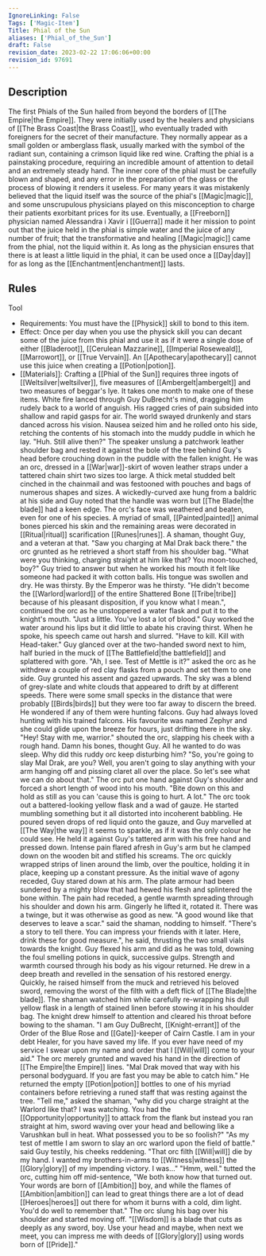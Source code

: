 ```yaml
---
IgnoreLinking: False
Tags: ['Magic-Item']
Title: Phial of the Sun
aliases: ['Phial_of_the_Sun']
draft: False
revision_date: 2023-02-22 17:06:06+00:00
revision_id: 97691
---
```


## Description
The first Phials of the Sun hailed from beyond the borders of [[The Empire|the Empire]]. They were initially used by the healers and physicians of [[The Brass Coast|the Brass Coast]], who eventually traded with foreigners for the secret of their manufacture. They normally appear as a small golden or amberglass flask, usually marked with the symbol of the radiant sun, containing a crimson liquid like red wine. Crafting the phial is a painstaking procedure, requiring an incredible amount of attention to detail and an extremely steady hand. The inner core of the phial must be carefully blown and shaped, and any error in the preparation of the glass or the process of blowing it renders it useless.
For many years it was mistakenly believed that the liquid itself was the source of the phial's [[Magic|magic]], and some unscrupulous physicians played on this misconception to charge their patients exorbitant prices for its use. Eventually, a [[Freeborn]] physician named Alessandra i Xavir i [[Guerra]] made it her mission to point out that the juice held in the phial is simple water and the juice of any number of fruit; that the transformative and healing [[Magic|magic]] came from the phial, not the liquid within it. As long as the physician ensures that there is at least a little liquid in the phial, it can be used once a [[Day|day]] for as long as the [[Enchantment|enchantment]] lasts.
## Rules
Tool
* Requirements: You must have the [[Physick]] skill to bond to this item.
* Effect: Once per day when you use the physick skill you can decant some of the juice from this phial and use it as if it were a single dose of either [[Bladeroot]], [[Cerulean Mazzarine]], [[Imperial Roseweald]], [[Marrowort]], or [[True Vervain]]. An [[Apothecary|apothecary]] cannot use this juice when creating a [[Potion|potion]].
* [[Materials]]: Crafting a [[Phial of the Sun]] requires three ingots of [[Weltsilver|weltsilver]], five measures of [[Ambergelt|ambergelt]] and two measures of beggar's lye. It takes one month to make one of these items.
White fire lanced through Guy DuBrecht's mind, dragging him rudely back to a world of anguish. His ragged cries of pain subsided into shallow and rapid gasps for air. The world swayed drunkenly and stars danced across his vision. Nausea seized him and he rolled onto his side, retching the contents of his stomach into the muddy puddle in which he lay.
"Huh. Still alive then?"
The speaker unslung a patchwork leather shoulder bag and rested it against the bole of the tree behind Guy's head before crouching down in the puddle with the fallen knight. He was an orc, dressed in a [[War|war]]-skirt of woven leather straps under a tattered chain shirt two sizes too large. A thick metal studded belt cinched in the chainmail and was festooned with pouches and bags of numerous shapes and sizes. A wickedly-curved axe hung from a baldric at his side and Guy noted that the handle was worn but [[The Blade|the blade]] had a keen edge. 
The orc's face was weathered and beaten, even for one of his species. A myriad of small, [[Painted|painted]] animal bones pierced his skin and the remaining areas were decorated in [[Ritual|ritual]] scarification [[Runes|runes]].
A shaman, thought Guy, and a veteran at that.
"Saw you charging at Mal Drak back there." the orc grunted as he retrieved a short staff from his shoulder bag. "What were you thinking, charging straight at him like that? You moon-touched, boy?"
Guy tried to answer but when he worked his mouth it felt like someone had packed it with cotton balls. His tongue was swollen and dry. He was thirsty. By the Emperor was he thirsty.
"He didn't become the [[Warlord|warlord]] of the entire Shattered Bone [[Tribe|tribe]] because of his pleasant disposition, if you know what I mean.", continued the orc as he unstoppered a water flask and put it to the knight's mouth. "Just a little. You've lost a lot of blood."
Guy worked the water around his lips but it did little to abate his craving thirst. When he spoke, his speech came out harsh and slurred. "Have to kill. Kill with Head-taker." Guy glanced over at the two-handed sword next to him,  half buried in the muck of [[The Battlefield|the battlefield]] and splattered with gore.
"Ah, I see. Test of Mettle is it?" asked the orc as he withdrew a couple of red clay flasks from a pouch and set them to one side.
Guy grunted his assent and gazed upwards. The sky was a blend of grey-slate and white clouds that appeared to drift by at different speeds. There were some small specks in the distance that were probably [[Birds|birds]] but they were too far away to discern the breed. He wondered if any of them were hunting falcons. Guy had always loved hunting with his trained falcons. His favourite was named Zephyr and she could glide upon the breeze for hours,  just drifting there in the sky.
"Hey! Stay with me, warrior." shouted the orc, slapping his cheek with a rough hand.
Damn his bones, thought Guy. All he wanted to do was sleep. Why did this ruddy orc keep disturbing him?
"So, you're going to slay Mal Drak, are you? Well, you aren't going to slay anything with your arm hanging off and pissing claret all over the place. So let's see what we can do about that." The orc put one hand against Guy's shoulder and forced a short length of wood into his mouth.  "Bite down on this and hold as still as you can 'cause this is going to hurt. A lot." 
The orc took out a battered-looking yellow flask and a wad of gauze. He started mumbling something but it all distorted into incoherent babbling. He poured seven drops of red liquid onto the gauze, and Guy marvelled at [[The Way|the way]] it seems to sparkle, as if it was the only colour he could see. He held it against Guy's tattered arm with his free hand  and pressed down. Intense pain flared afresh in Guy's arm but he clamped down on the wooden bit and stifled his screams. The orc quickly wrapped strips of linen around the limb, over the poultice, holding it in place, keeping up a constant pressure.
As the initial wave of agony receded, Guy stared down at his arm. The plate armour had been sundered by a mighty blow that had hewed his flesh and splintered the bone within. The pain had receded, a gentle warmth spreading through his shoulder and down his arm. Gingerly he lifted it, rotated it. There was a twinge, but it was otherwise as good as new.
"A good wound like that deserves to leave a scar." said the shaman, nodding to himself. "There's a story to tell there. You can impress your friends with it later. Here, drink these for good measure.", he said, thrusting the two small vials towards the knight.
Guy flexed his arm and did as he was told, downing the foul smelling potions in quick, successive gulps. Strength and warmth coursed through his body as his vigour returned. He drew in a deep breath and revelled in the sensation of his restored energy. Quickly, he raised himself from the muck and retrieved his beloved sword, removing the worst of the filth with a deft flick of [[The Blade|the blade]]. The shaman watched him while carefully re-wrapping his dull yellow flask in a length of stained linen before stowing it in his shoulder bag.
The knight drew himself to attention and cleared his throat before bowing to the shaman. "I am Guy DuBrecht, [[Knight-errant]] of the Order of the Blue Rose and [[Gate]]-keeper of Cairn Castle. I am in your debt Healer, for you have saved my life. If you ever have need of my service I swear upon my name and order that I [[Will|will]] come to your aid." 
The orc merely grunted and waved his hand in the direction of [[The Empire|the Empire]] lines. "Mal Drak moved that way with his personal bodyguard. If you are fast you may be able to catch him." He returned the empty [[Potion|potion]] bottles to one of his myriad containers before retrieving a runed staff that was resting against the tree.
"Tell me," asked the shaman, "why did you charge straight at the Warlord like that? I was watching. You had the [[Opportunity|opportunity]] to attack from the flank but instead you ran straight at him, sword waving over your head and bellowing like a Varushkan bull in heat. What possessed you to be so foolish?"
"As my test of mettle I am sworn to slay an orc warlord upon the field of battle." said Guy testily, his cheeks reddening. "That orc filth [[Will|will]] die by my hand. I wanted my brothers-in-arms to [[Witness|witness]] the [[Glory|glory]] of my impending victory. I was..."
"Hmm, well." tutted the orc, cutting him off mid-sentence, "We both know how that turned out. Your words are born of [[Ambition]] boy, and while the flames of [[Ambition|ambition]] can lead to great things there are a lot of dead [[Heroes|heroes]] out there for whom it burns with a cold, dim light. You'd do well to remember that."
The orc slung his bag over his shoulder and started moving off. "[[Wisdom]] is a blade that cuts as deeply as any sword, boy. Use your head and maybe, when next we meet, you can impress me with deeds of [[Glory|glory]] using words born of [[Pride]]."